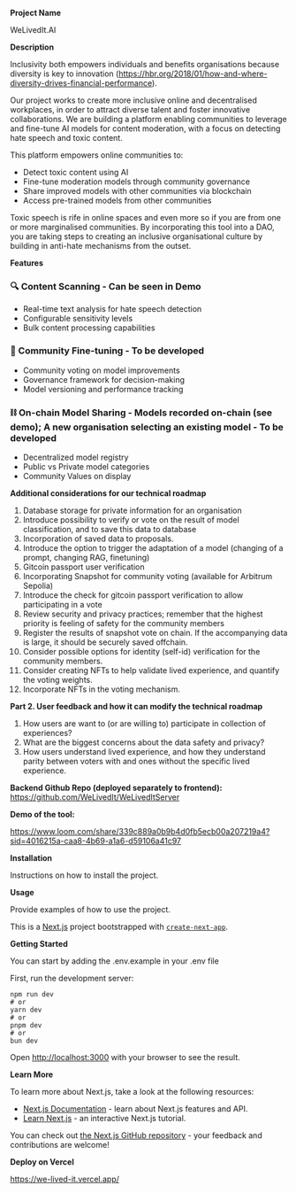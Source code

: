 **Project Name**

WeLivedIt.AI

**Description**

Inclusivity both empowers individuals and benefits organisations because diversity is key to innovation (https://hbr.org/2018/01/how-and-where-diversity-drives-financial-performance).

Our project works to create more inclusive online and decentralised workplaces, in order to attract diverse talent and foster innovative collaborations. We are building a platform enabling communities to leverage and fine-tune AI models for content moderation, with a focus on detecting hate speech and toxic content.

This platform empowers online communities to:

- Detect toxic content using AI
- Fine-tune moderation models through community governance
- Share improved models with other communities via blockchain
- Access pre-trained models from other communities


Toxic speech is rife in online spaces and even more so if you are from one or more marginalised communities. By incorporating this tool into a DAO, you are taking steps to creating an inclusive organisational culture by building in anti-hate mechanisms from the outset. 

**Features**

### 🔍 Content Scanning - Can be seen in Demo

- Real-time text analysis for hate speech detection
- Configurable sensitivity levels
- Bulk content processing capabilities

### 🎯 Community Fine-tuning - To be developed

- Community voting on model improvements
- Governance framework for decision-making
- Model versioning and performance tracking

### ⛓️ On-chain Model Sharing - Models recorded on-chain (see demo); A new organisation selecting an existing model - To be developed

- Decentralized model registry
- Public vs Private model categories
- Community Values on display

**Additional considerations for our technical roadmap**

1. Database storage for private information for an organisation
2. Introduce possibility to verify or vote on the result of model classification, and to save this data to database
3. Incorporation of saved data to proposals.
4. Introduce the option to trigger the adaptation of a model (changing of a prompt, changing RAG, finetuning)
5. Gitcoin passport user verification
6. Incorporating Snapshot for community voting (available for Arbitrum Sepolia)
7. Introduce the check for gitcoin passport verification to allow participating in a vote
8. Review security and privacy practices; remember that the highest priority is feeling of safety for the community members
9. Register the results of snapshot vote on chain. If the accompanying data is large, it should be securely saved offchain.
10. Consider possible options for identity (self-id) verification for the community members.
11. Consider creating NFTs to help validate lived experience, and quantify the voting weights.
12. Incorporate NFTs in the voting mechanism.

**Part 2. User feedback and how it can modify the technical roadmap**

1. How users are want to (or are willing to) participate in collection of experiences?
2. What are the biggest concerns about the data safety and privacy?
3. How users understand lived experience, and how they understand parity between voters with and ones without the specific lived experience.

**Backend Github Repo (deployed separately to frontend):** https://github.com/WeLivedIt/WeLivedItServer

**Demo of the tool:**

https://www.loom.com/share/339c889a0b9b4d0fb5ecb00a207219a4?sid=4016215a-caa8-4b69-a1a6-d59106a41c97

**Installation**

Instructions on how to install the project.

**Usage**

Provide examples of how to use the project.

This is a [Next.js](https://nextjs.org/) project bootstrapped with [`create-next-app`](https://github.com/vercel/next.js/tree/canary/packages/create-next-app).

**Getting Started**


You can start by adding the .env.example in your .env file


First, run the development server:

```
npm run dev
# or
yarn dev
# or
pnpm dev
# or
bun dev
```

Open [http://localhost:3000](http://localhost:3000/) with your browser to see the result.


**Learn More**

To learn more about Next.js, take a look at the following resources:

- [Next.js Documentation](https://nextjs.org/docs) - learn about Next.js features and API.
- [Learn Next.js](https://nextjs.org/learn) - an interactive Next.js tutorial.

You can check out [the Next.js GitHub repository](https://github.com/vercel/next.js/) - your feedback and contributions are welcome!

**Deploy on Vercel**

https://we-lived-it.vercel.app/

